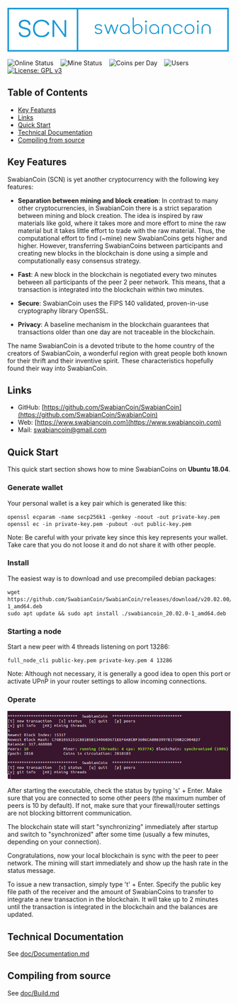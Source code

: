 

![Logo](doc/swabiancoin_logo.png "SwabianCoin")

![Online Status](https://img.shields.io/endpoint?url=https%3A%2F%2Fwww.swabiancoin.com%2Fbadge_online_status.json)&nbsp;&nbsp;&nbsp;&nbsp;![Mine Status](https://img.shields.io/endpoint?url=https%3A%2F%2Fwww.swabiancoin.com%2Fbadge_mine_status.json)&nbsp;&nbsp;&nbsp;&nbsp;![Coins per Day](https://img.shields.io/endpoint?url=https%3A%2F%2Fwww.swabiancoin.com%2Fbadge_coins_per_day_status.json)&nbsp;&nbsp;&nbsp;&nbsp;![Users](https://img.shields.io/endpoint?url=https%3A%2F%2Fwww.swabiancoin.com%2Fbadge_users_status.json)&nbsp;&nbsp;&nbsp;&nbsp;[![License: GPL v3](https://img.shields.io/badge/License-GPLv3-blue.svg)](https://www.gnu.org/licenses/gpl-3.0)

## Table of Contents

 - [Key Features](#key-features)
 - [Links](#links)
 - [Quick Start](#quick-start)
 - [Technical Documentation](#technical-documentation)
 - [Compiling from source](#compiling-from-source)

## Key Features

SwabianCoin (SCN) is yet another cryptocurrency with the following key features:

 - **Separation between mining and block creation**: 
   In contrast to many other cryptocurrencies, in SwabianCoin there is a strict separation between mining and block creation. 
   The idea is inspired by raw materials like gold, where it takes more and more effort to mine the raw material but it takes little effort to trade with the raw material.
   Thus, the computational effort to find (~mine) new SwabianCoins gets higher and higher. However, transferring SwabianCoins between participants and creating new blocks in the blockchain is done using a simple and computationally easy consensus strategy.

 - **Fast**: 
   A new block in the blockchain is negotiated every two minutes between all participants of the peer 2 peer network.
   This means, that a transaction is integrated into the blockchain within two minutes.

 - **Secure**: 
   SwabianCoin uses the FIPS 140 validated, proven-in-use cryptography library OpenSSL. 

 - **Privacy**: 
   A baseline mechanism in the blockchain guarantees that transactions older than one day are not traceable in the blockchain.

The name SwabianCoin is a devoted tribute to the home country of the creators of SwabianCoin, a wonderful region with great people both known for their thrift and their inventive spirit. These characteristics hopefully found their way into SwabianCoin. 

## Links

 - GitHub: [https://github.com/SwabianCoin/SwabianCoin](https://github.com/SwabianCoin/SwabianCoin)
 - Web: [https://www.swabiancoin.com](https://www.swabiancoin.com)
 - Mail: <swabiancoin@gmail.com>

## Quick Start

This quick start section shows how to mine SwabianCoins on **Ubuntu 18.04**.

### Generate wallet

Your personal wallet is a key pair which is generated like this:
```
openssl ecparam -name secp256k1 -genkey -noout -out private-key.pem
openssl ec -in private-key.pem -pubout -out public-key.pem
```
Note: Be careful with your private key since this key represents your wallet. Take care that you do not loose it and do not share it with other people.

### Install

The easiest way is to download and use precompiled debian packages:
```
wget https://github.com/SwabianCoin/SwabianCoin/releases/download/v20.02.00/swabiancoin_20.02.0-1_amd64.deb
sudo apt update && sudo apt install ./swabiancoin_20.02.0-1_amd64.deb
```

### Starting a node

Start a new peer with 4 threads listening on port 13286:
```
full_node_cli public-key.pem private-key.pem 4 13286
``` 
 
Note: Although not necessary, it is generally a good idea to open this port or activate UPnP in your router settings to allow incoming connections.  

### Operate

![CLI Screenshot](doc/swabiancoin_cli.png "SwabianCoin CLI Screenshot")

After starting the executable, check the status by typing 's' + Enter. Make sure that you are connected to some other peers (the maximum number of peers is 10 by default). If not, make sure that your firewall/router settings are not blocking bittorrent communication.

The blockchain state will start "synchronizing" immediately after startup and switch to "synchronized" after some time (usually a few minutes, depending on your connection). 

Congratulations, now your local blockchain is sync with the peer to peer network. The mining will start immediately and show up the hash rate in the status message.

To issue a new transaction, simply type 't' + Enter. Specify the public key file path of the receiver and the amount of SwabianCoins to transfer to integrate a new transaction in the blockchain. It will take up to 2 minutes until the transaction is integrated in the blockchain and the balances are updated.

## Technical Documentation

See [doc/Documentation.md](doc/Documentation.md)

## Compiling from source

See [doc/Build.md](doc/Build.md)

